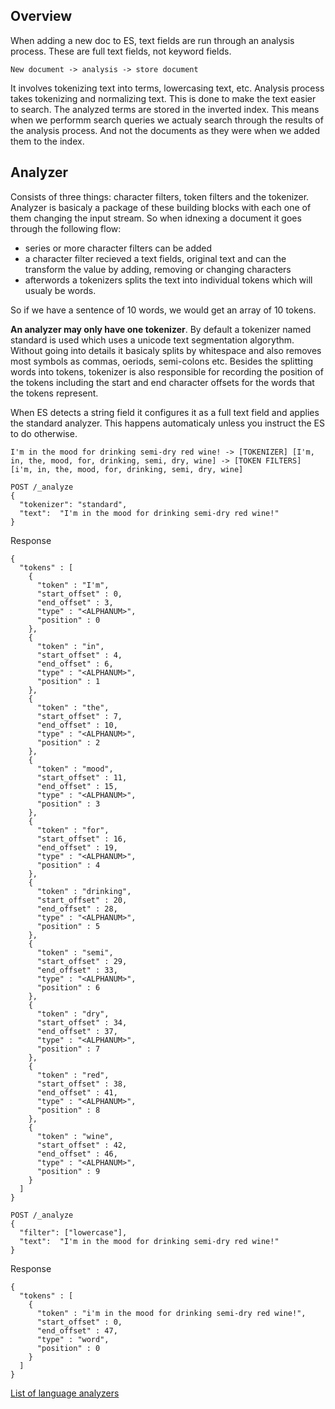 ## Overview

When adding a new doc to ES, text fields are run through an analysis process. These are full text fields, not keyword fields.
```
New document -> analysis -> store document
```

It involves tokenizing text into terms, lowercasing text, etc. Analysis process takes tokenizing and normalizing text. This is done to make the text easier to search. The analyzed terms are stored in the inverted index. This means when we performm search queries we actualy search through the results of the analysis process. And not the documents as they were when we added them to the index. 


## Analyzer

Consists of three things: character filters, token filters and the tokenizer. Analyzer is basicaly a package of these building blocks with each one of them changing the input stream. So when idnexing a document it goes through the following flow:

* series or more character filters can be added
* a character filter recieved a text fields, original text and can the transform the value by adding, removing or changing characters
* afterwords a tokenizers splits the text into individual tokens which will usualy be words.

So if we have a sentence of 10 words, we would get an array of 10 tokens. 

**An analyzer may only have one tokenizer**. By default a tokenizer named standard is used which uses a unicode text segmentation algorythm. Without going into details it basicaly splits by whitespace and also removes most symbols as commas, oeriods, semi-colons etc. Besides the splitting words into tokens, tokenizer is also responsible for recording the position of the tokens including the start and end character offsets for the words that the tokens represent. 

When ES detects a string field it configures it as a full text field and applies the standard analyzer. This happens automaticaly unless you instruct the ES to do otherwise. 

```
I'm in the mood for drinking semi-dry red wine! -> [TOKENIZER] [I'm, in, the, mood, for, drinking, semi, dry, wine] -> [TOKEN FILTERS] [i'm, in, the, mood, for, drinking, semi, dry, wine]
```

```
POST /_analyze
{
  "tokenizer": "standard",
  "text":  "I'm in the mood for drinking semi-dry red wine!"
}
```

Response

```
{
  "tokens" : [
    {
      "token" : "I'm",
      "start_offset" : 0,
      "end_offset" : 3,
      "type" : "<ALPHANUM>",
      "position" : 0
    },
    {
      "token" : "in",
      "start_offset" : 4,
      "end_offset" : 6,
      "type" : "<ALPHANUM>",
      "position" : 1
    },
    {
      "token" : "the",
      "start_offset" : 7,
      "end_offset" : 10,
      "type" : "<ALPHANUM>",
      "position" : 2
    },
    {
      "token" : "mood",
      "start_offset" : 11,
      "end_offset" : 15,
      "type" : "<ALPHANUM>",
      "position" : 3
    },
    {
      "token" : "for",
      "start_offset" : 16,
      "end_offset" : 19,
      "type" : "<ALPHANUM>",
      "position" : 4
    },
    {
      "token" : "drinking",
      "start_offset" : 20,
      "end_offset" : 28,
      "type" : "<ALPHANUM>",
      "position" : 5
    },
    {
      "token" : "semi",
      "start_offset" : 29,
      "end_offset" : 33,
      "type" : "<ALPHANUM>",
      "position" : 6
    },
    {
      "token" : "dry",
      "start_offset" : 34,
      "end_offset" : 37,
      "type" : "<ALPHANUM>",
      "position" : 7
    },
    {
      "token" : "red",
      "start_offset" : 38,
      "end_offset" : 41,
      "type" : "<ALPHANUM>",
      "position" : 8
    },
    {
      "token" : "wine",
      "start_offset" : 42,
      "end_offset" : 46,
      "type" : "<ALPHANUM>",
      "position" : 9
    }
  ]
}
```

```
POST /_analyze
{
  "filter": ["lowercase"],
  "text":  "I'm in the mood for drinking semi-dry red wine!"
}
```
Response
```
{
  "tokens" : [
    {
      "token" : "i'm in the mood for drinking semi-dry red wine!",
      "start_offset" : 0,
      "end_offset" : 47,
      "type" : "word",
      "position" : 0
    }
  ]
}
```

[List of language analyzers](https://www.elastic.co/guide/en/elasticsearch/reference/current/analysis-lang-analyzer.html)


